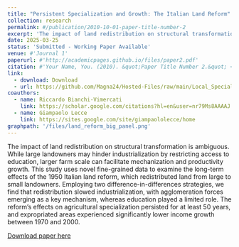 ```yaml
---
title: "Persistent Specialization and Growth: The Italian Land Reform"
collection: research
permalink: #/publication/2010-10-01-paper-title-number-2
excerpt: 'The impact of land redistribution on structural transformation is ambiguous. While large landowners may hinder industrialization by restricting access to education, larger farm scale can facilitate mechanization and productivity growth. This study uses novel fine-grained data to examine the long-term effects of the 1950 Italian land reform, which redistributed land from large to small landowners. Employing two difference-in-differences strategies, we find that redistribution slowed industrialization, with agglomeration forces emerging as a key mechanism, whereas education played a limited role. The reform’s effects on agricultural specialization persisted for at least 50 years, and expropriated areas experienced significantly lower income growth between 1970 and 2000. '
date: 2025-03-25
status: 'Submitted - Working Paper Available'
venue: #'Journal 1'
paperurl: #'http://academicpages.github.io/files/paper2.pdf'
citation: #'Your Name, You. (2010). &quot;Paper Title Number 2.&quot; <i>Journal 1</i>. 1(2).'
link: 
  - download: Download
  - url: https://github.com/Magna24/Hosted-Files/raw/main/Local_Specialization_and_Growth_2025.pdf
coauthors:
  - name: Riccardo Bianchi-Vimercati
    link: https://scholar.google.com/citations?hl=en&user=nr79Ms8AAAAJ
  - name: Giampaolo Lecce
    link: https://sites.google.com/site/giampaololecce/home
graphpath: '/files/land_reform_big_panel.png'
---
```

The impact of land redistribution on structural transformation is ambiguous. While large landowners may hinder industrialization by restricting access to education, larger farm scale can facilitate mechanization and productivity growth. This study uses novel fine-grained data to examine the long-term effects of the 1950 Italian land reform, which redistributed land from large to small landowners. Employing two difference-in-differences strategies, we find that redistribution slowed industrialization, with agglomeration forces emerging as a key mechanism, whereas education played a limited role. The reform’s effects on agricultural specialization persisted for at least 50 years, and expropriated areas experienced significantly lower income growth between 1970 and 2000.

[Download paper here](https://github.com/Magna24/Hosted-Files/raw/main/Local_Specialization_and_Growth_2025.pdf)


